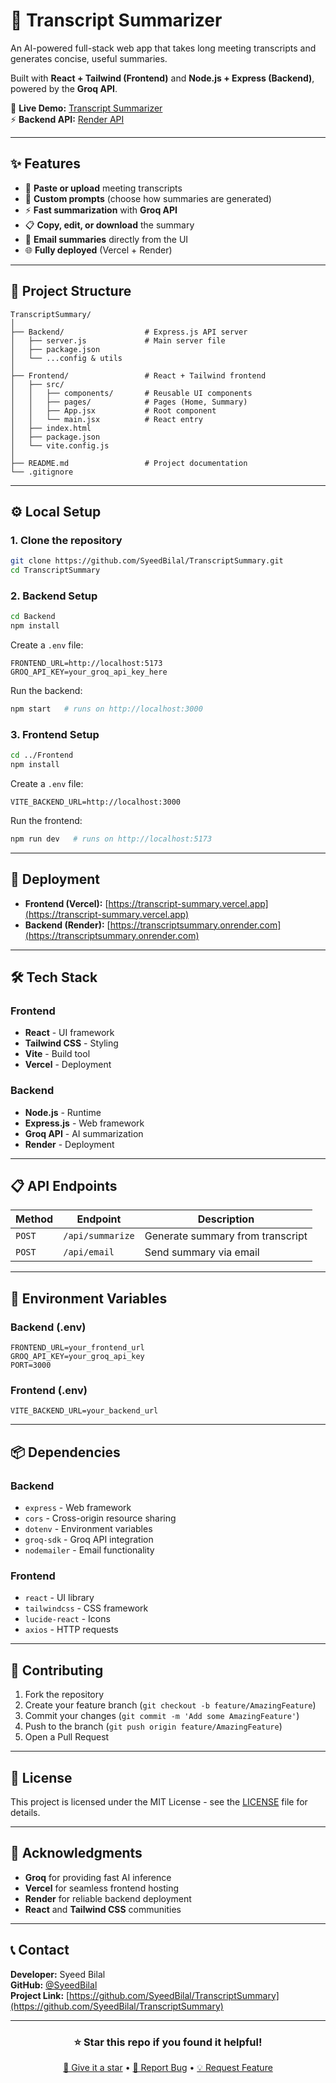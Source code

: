 # 📄 Transcript Summarizer

An AI-powered full-stack web app that takes long meeting transcripts and generates concise, useful summaries.

Built with **React + Tailwind (Frontend)** and **Node.js + Express (Backend)**, powered by the **Groq API**.

🚀 **Live Demo:** [Transcript Summarizer](https://transcript-summary.vercel.app)  
⚡ **Backend API:** [Render API](https://transcriptsummary.onrender.com)

---

## ✨ Features

- 📝 **Paste or upload** meeting transcripts
- 🎯 **Custom prompts** (choose how summaries are generated)
- ⚡ **Fast summarization** with **Groq API**
- 📋 **Copy, edit, or download** the summary
- 📧 **Email summaries** directly from the UI
- 🌐 **Fully deployed** (Vercel + Render)

---

## 📂 Project Structure

```
TranscriptSummary/
│
├── Backend/                  # Express.js API server
│   ├── server.js             # Main server file
│   ├── package.json
│   └── ...config & utils
│
├── Frontend/                 # React + Tailwind frontend
│   ├── src/
│   │   ├── components/       # Reusable UI components
│   │   ├── pages/            # Pages (Home, Summary)
│   │   ├── App.jsx           # Root component
│   │   └── main.jsx          # React entry
│   ├── index.html
│   ├── package.json
│   └── vite.config.js
│
├── README.md                 # Project documentation
└── .gitignore
```

---

## ⚙️ Local Setup

### 1. Clone the repository

```bash
git clone https://github.com/SyeedBilal/TranscriptSummary.git
cd TranscriptSummary
```

### 2. Backend Setup

```bash
cd Backend
npm install
```

Create a `.env` file:

```env
FRONTEND_URL=http://localhost:5173
GROQ_API_KEY=your_groq_api_key_here
```

Run the backend:

```bash
npm start   # runs on http://localhost:3000
```

### 3. Frontend Setup

```bash
cd ../Frontend
npm install
```

Create a `.env` file:

```env
VITE_BACKEND_URL=http://localhost:3000
```

Run the frontend:

```bash
npm run dev   # runs on http://localhost:5173
```

---

## 🚀 Deployment

- **Frontend (Vercel):** [https://transcript-summary.vercel.app](https://transcript-summary.vercel.app)
- **Backend (Render):** [https://transcriptsummary.onrender.com](https://transcriptsummary.onrender.com)

---

## 🛠️ Tech Stack

### Frontend
- **React** - UI framework
- **Tailwind CSS** - Styling
- **Vite** - Build tool
- **Vercel** - Deployment

### Backend
- **Node.js** - Runtime
- **Express.js** - Web framework
- **Groq API** - AI summarization
- **Render** - Deployment

---

## 📋 API Endpoints

| Method | Endpoint | Description |
|--------|----------|-------------|
| `POST` | `/api/summarize` | Generate summary from transcript |
| `POST` | `/api/email` | Send summary via email |

---

## 🔧 Environment Variables

### Backend (.env)
```env
FRONTEND_URL=your_frontend_url
GROQ_API_KEY=your_groq_api_key
PORT=3000
```

### Frontend (.env)
```env
VITE_BACKEND_URL=your_backend_url
```

---

## 📦 Dependencies

### Backend
- `express` - Web framework
- `cors` - Cross-origin resource sharing
- `dotenv` - Environment variables
- `groq-sdk` - Groq API integration
- `nodemailer` - Email functionality

### Frontend
- `react` - UI library
- `tailwindcss` - CSS framework
- `lucide-react` - Icons
- `axios` - HTTP requests

---

## 🤝 Contributing

1. Fork the repository
2. Create your feature branch (`git checkout -b feature/AmazingFeature`)
3. Commit your changes (`git commit -m 'Add some AmazingFeature'`)
4. Push to the branch (`git push origin feature/AmazingFeature`)
5. Open a Pull Request

---

## 📝 License

This project is licensed under the MIT License - see the [LICENSE](LICENSE) file for details.

---

## 🙏 Acknowledgments

- **Groq** for providing fast AI inference
- **Vercel** for seamless frontend hosting
- **Render** for reliable backend deployment
- **React** and **Tailwind CSS** communities

---

## 📞 Contact

**Developer:** Syeed Bilal  
**GitHub:** [@SyeedBilal](https://github.com/SyeedBilal)  
**Project Link:** [https://github.com/SyeedBilal/TranscriptSummary](https://github.com/SyeedBilal/TranscriptSummary)

---

<div align="center">

### ⭐ Star this repo if you found it helpful!

[🌟 Give it a star](https://github.com/SyeedBilal/TranscriptSummary) • [🐛 Report Bug](https://github.com/SyeedBilal/TranscriptSummary/issues) • [💡 Request Feature](https://github.com/SyeedBilal/TranscriptSummary/issues)

</div>
